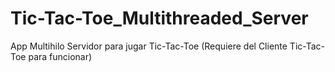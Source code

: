 # Tic-Tac-Toe_Multithreaded_Server
App Multihilo Servidor para jugar Tic-Tac-Toe (Requiere del Cliente Tic-Tac-Toe para funcionar)
